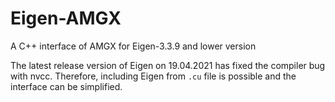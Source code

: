 # Eigen-AMGX
A C++ interface of AMGX for Eigen-3.3.9 and lower version

The latest release version of Eigen on 19.04.2021 has fixed the compiler bug with nvcc. Therefore, including Eigen from `.cu` file is possible and the interface can be simplified. 
